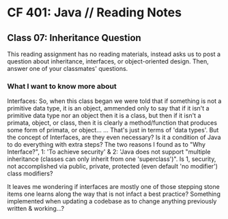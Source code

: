 # CF 401: Java // Reading Notes

## Class 07: Inheritance Question

This reading assignment has no reading materials, instead asks us to post a question about inheritance, interfaces, or object-oriented design.
Then, answer one of your classmates' questions.

### What I want to know more about

Interfaces: So, when this class began we were told that if something is not a primitive data type, it is an object, ammended only to say that if it isn't 
a primitive data type nor an object then it is a class, but then if it isn't a primata, object, or class, then it is clearly a method/function that produces
some form of primata, or object... ... That's just in terms of 'data types'. But the concept of Interfaces, are they even necessary? Is it a condition of Java 
to do everything with extra steps? The two reasons I found as to "Why Interface?", 1: 'To achieve security' & 2: 'Java does not support "multiple inheritance (classes 
can only inherit from one 'superclass')". Is 1, security, not accomplished via public, private, protected (even default 'no modifier') class modifiers? 

It leaves me wondering if interfaces are mostly one of those stepping stone items one learns along the way that is not infact a best practice?
Something implemented when updating a codebase as to change anything previously written & working...?